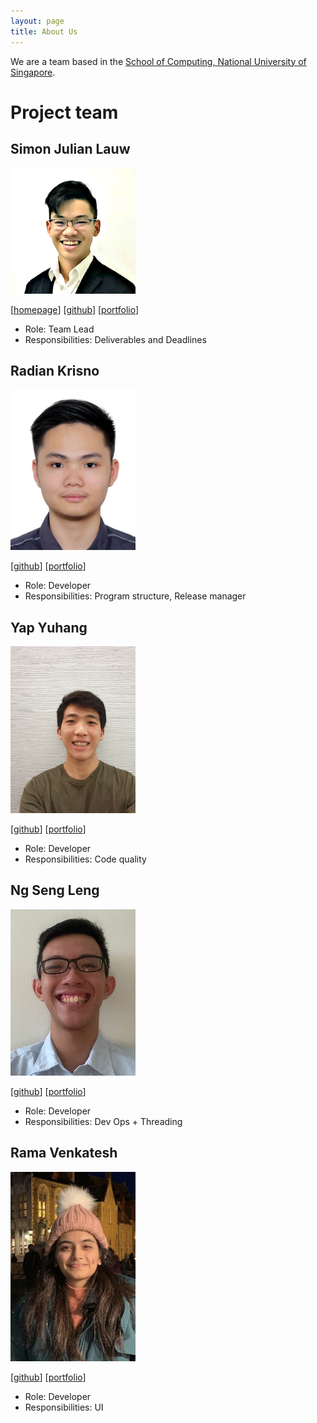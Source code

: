 ```yaml
---
layout: page
title: About Us
---
```


We are a team based in the [School of Computing, National University of Singapore](http://www.comp.nus.edu.sg).

# Project team

## Simon Julian Lauw

<img src="images/simonjulianl.png" width="200px">

[[homepage](https://simonjulianl.github.io)]
[[github](https://github.com/simonjulianl)]
[[portfolio](team/simonjulianl.md)]

* Role: Team Lead
* Responsibilities: Deliverables and Deadlines

## Radian Krisno

<img src="images/radiankrisno.png" width="200px">

[[github](http://github.com/radiankrisno)]
[[portfolio](team/radiankrisno.md)]

* Role: Developer
* Responsibilities: Program structure, Release manager

## Yap Yuhang

<img src="images/yyhangz.png" width="200px">

[[github](http://github.com/yyhangz)] [[portfolio](team/yyhangz.md)]

* Role: Developer
* Responsibilities: Code quality

## Ng Seng Leng

<img src="images/ngsengleng.png" width="200px">

[[github](http://github.com/ngsengleng)]
[[portfolio](team/ngsengleng.md)]

* Role: Developer
* Responsibilities: Dev Ops + Threading

## Rama Venkatesh

<img src="images/ramaven.png" width="200px">

[[github](http://github.com/ramaven)]
[[portfolio](team/ramavenkatesh.md)]

* Role: Developer
* Responsibilities: UI
